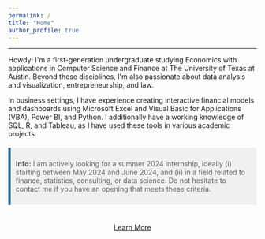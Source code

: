 ```yaml
---
permalink: /
title: "Home"
author_profile: true
---
```

------
Howdy! I'm a first-generation undergraduate studying Economics with applications in Computer Science and Finance at The University of Texas at Austin. Beyond these disciplines, I'm also passionate about data analysis and visualization, entrepreneurship, and law.

In business settings, I have experience creating interactive financial models and dashboards using Microsoft Excel and Visual Basic for Applications (VBA), Power BI, and Python. I additionally have a working knowledge of SQL, R, and Tableau, as I have used these tools in various academic projects.

<style>
  blockquote {
    padding: 10px;
    background-color: #f0f0f0;
    border-left: 5px solid #31708f;
    margin: 20px 0;
  }
</style>

> **Info:** I am actively looking for a summer 2024 internship, ideally (i) starting between May 2024 and June 2024, and (ii) in a field related to finance, statistics, consulting, or data science. Do not hesitate to contact me if you have an opening that meets these criteria.


<br>

<div style="text-align:center;">
    <a href="/about/" class="btn">Learn More</a>
</div>
